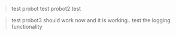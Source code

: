 > test probot 
> test probot2 test

>test probot3  should work now and it is working.. test the logging functionality
